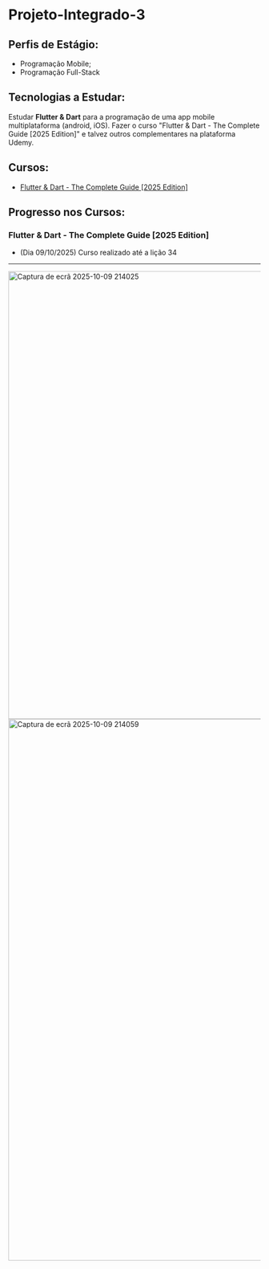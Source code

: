 # Projeto-Integrado-3

## Perfis de Estágio:
- Programação Mobile;
- Programação Full-Stack

## Tecnologias a Estudar:
Estudar **Flutter & Dart** para a programação de uma app mobile multiplataforma (android, iOS). Fazer o curso "Flutter & Dart - The Complete Guide [2025 Edition]" e talvez outros complementares na plataforma Udemy.

## Cursos:
- [Flutter & Dart - The Complete Guide [2025 Edition]](https://www.udemy.com/course/learn-flutter-dart-to-build-ios-android-apps/?couponCode=MT251006G1)

## Progresso nos Cursos:
### Flutter & Dart - The Complete Guide [2025 Edition]
- (Dia 09/10/2025) Curso realizado até a lição 34
---
<img width="1833" height="892" alt="Captura de ecrã 2025-10-09 214025" src="https://github.com/user-attachments/assets/1ce248bd-56eb-4ff5-845e-fc38835c18b9" />
<img width="1919" height="1079" alt="Captura de ecrã 2025-10-09 214059" src="https://github.com/user-attachments/assets/f9a9ec5b-995a-466b-a792-41e04edba7be" />

